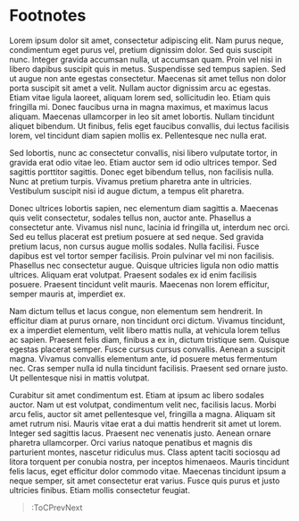 # Footnotes

Lorem ipsum dolor sit amet, consectetur adipiscing elit. Nam purus neque, condimentum eget purus vel, pretium dignissim dolor. Sed quis suscipit nunc. Integer gravida accumsan nulla, ut accumsan quam. Proin vel nisi in libero dapibus suscipit quis in metus. Suspendisse sed tempus sapien. Sed ut augue non ante egestas consectetur. Maecenas sit amet tellus non dolor porta suscipit sit amet a velit. Nullam auctor dignissim arcu ac egestas. Etiam vitae ligula laoreet, aliquam lorem sed, sollicitudin leo. Etiam quis fringilla mi. Donec faucibus urna in magna maximus, et maximus lacus aliquam. Maecenas ullamcorper in leo sit amet lobortis. Nullam tincidunt aliquet bibendum. Ut finibus, felis eget faucibus convallis, dui lectus facilisis lorem, vel tincidunt diam sapien mollis ex. Pellentesque nec nulla erat.

Sed lobortis, nunc ac consectetur convallis, nisi libero vulputate tortor, in gravida erat odio vitae leo. Etiam auctor sem id odio ultrices tempor. Sed sagittis porttitor sagittis. Donec eget bibendum tellus, non facilisis nulla. Nunc at pretium turpis. Vivamus pretium pharetra ante in ultricies. Vestibulum suscipit nisi id augue dictum, a tempus elit pharetra.

Donec ultrices lobortis sapien, nec elementum diam sagittis a. Maecenas quis velit consectetur, sodales tellus non, auctor ante. Phasellus a consectetur ante. Vivamus nisl nunc, lacinia id fringilla ut, interdum nec orci. Sed eu tellus placerat est pretium posuere at sed neque. Sed gravida pretium lacus, non cursus augue mollis sodales. Nulla facilisi. Fusce dapibus est vel tortor semper facilisis. Proin pulvinar vel mi non facilisis. Phasellus nec consectetur augue. Quisque ultricies ligula non odio mattis ultrices. Aliquam erat volutpat. Praesent sodales ex id enim facilisis posuere. Praesent tincidunt velit mauris. Maecenas non lorem efficitur, semper mauris at, imperdiet ex.

Nam dictum tellus et lacus congue, non elementum sem hendrerit. In efficitur diam at purus ornare, non tincidunt orci dictum. Vivamus tincidunt, ex a imperdiet elementum, velit libero mattis nulla, at vehicula lorem tellus ac sapien. Praesent felis diam, finibus a ex in, dictum tristique sem. Quisque egestas placerat semper. Fusce cursus cursus convallis. Aenean a suscipit magna. Vivamus convallis elementum ante, id posuere metus fermentum nec. Cras semper nulla id nulla tincidunt facilisis. Praesent sed ornare justo. Ut pellentesque nisi in mattis volutpat.

Curabitur sit amet condimentum est. Etiam at ipsum ac libero sodales auctor. Nam ut est volutpat, condimentum velit nec, facilisis lacus. Morbi arcu felis, auctor sit amet pellentesque vel, fringilla a magna. Aliquam sit amet rutrum nisi. Mauris vitae erat a dui mattis hendrerit sit amet ut lorem. Integer sed sagittis lacus. Praesent nec venenatis justo. Aenean ornare pharetra ullamcorper. Orci varius natoque penatibus et magnis dis parturient montes, nascetur ridiculus mus. Class aptent taciti sociosqu ad litora torquent per conubia nostra, per inceptos himenaeos. Mauris tincidunt felis lacus, eget efficitur dolor commodo vitae. Maecenas tincidunt ipsum a neque semper, sit amet consectetur erat varius. Fusce quis purus et justo ultricies finibus. Etiam mollis consectetur feugiat.

> :ToCPrevNext